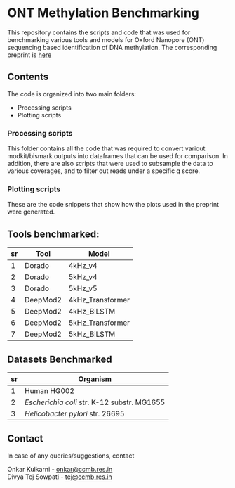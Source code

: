 # ONT Methylation Benchmarking
This repository contains the scripts and code that was used for benchmarking various tools and models for Oxford Nanopore (ONT) sequencing based identification of DNA methylation. The corresponding preprint is [here](https://doi.org/10.1101/2024.11.09.622763)

## Contents
The code is organized into two main folders:
* Processing scripts
* Plotting scripts

### Processing scripts
This folder contains all the code that was required to convert variout modkit/bismark outputs into dataframes that can be used for comparison. In addition, there are also scripts that were used to subsample the data to various coverages, and to filter out reads under a specific q score.

### Plotting scripts
These are the code snippets that show how the plots used in the preprint were generated.

## Tools benchmarked:
|sr| Tool     | Model            | 
|--|----------|------------------|
| 1| Dorado   | 4kHz_v4          |
| 2| Dorado   | 5kHz_v4          |
| 3| Dorado   | 5kHz_v5          |
| 4| DeepMod2 | 4kHz_Transformer |
| 5| DeepMod2 | 4kHz_BiLSTM      |
| 6| DeepMod2 | 5kHz_Transformer |
| 7| DeepMod2 | 5kHz_BiLSTM      |

## Datasets Benchmarked
|sr|Organism|
|--|--------|
|1 | Human  HG002 |
|2 | <i>Escherichia coli</i> str. K-12 substr. MG1655 |
|3 | <i>Helicobacter pylori</i> str. 26695 |


## Contact
In case of any queries/suggestions, contact

Onkar Kulkarni - onkar@ccmb.res.in <br>
Divya Tej Sowpati - tej@ccmb.res.in
